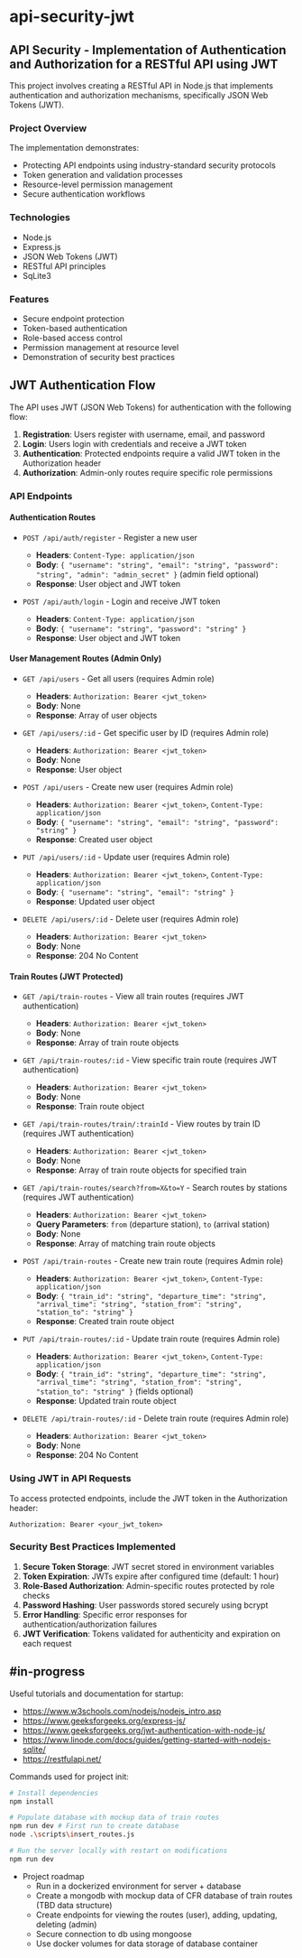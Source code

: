 # api-security-jwt

## API Security - Implementation of Authentication and Authorization for a RESTful API using JWT

This project involves creating a RESTful API in Node.js that implements authentication and authorization mechanisms, specifically JSON Web Tokens (JWT). 

### Project Overview

The implementation demonstrates:
- Protecting API endpoints using industry-standard security protocols
- Token generation and validation processes
- Resource-level permission management
- Secure authentication workflows

### Technologies

- Node.js
- Express.js
- JSON Web Tokens (JWT)
- RESTful API principles
- SqLite3

### Features

- Secure endpoint protection
- Token-based authentication
- Role-based access control
- Permission management at resource level
- Demonstration of security best practices

## JWT Authentication Flow

The API uses JWT (JSON Web Tokens) for authentication with the following flow:

1. **Registration**: Users register with username, email, and password
2. **Login**: Users login with credentials and receive a JWT token
3. **Authentication**: Protected endpoints require a valid JWT token in the Authorization header
4. **Authorization**: Admin-only routes require specific role permissions

### API Endpoints

#### Authentication Routes

- `POST /api/auth/register` - Register a new user
  - **Headers**: `Content-Type: application/json`
  - **Body**: `{ "username": "string", "email": "string", "password": "string", "admin": "admin_secret" }` (admin field optional)
  - **Response**: User object and JWT token

- `POST /api/auth/login` - Login and receive JWT token
  - **Headers**: `Content-Type: application/json`
  - **Body**: `{ "username": "string", "password": "string" }`
  - **Response**: User object and JWT token

#### User Management Routes (Admin Only)

- `GET /api/users` - Get all users (requires Admin role)
  - **Headers**: `Authorization: Bearer <jwt_token>`
  - **Body**: None
  - **Response**: Array of user objects

- `GET /api/users/:id` - Get specific user by ID (requires Admin role)
  - **Headers**: `Authorization: Bearer <jwt_token>`
  - **Body**: None
  - **Response**: User object

- `POST /api/users` - Create new user (requires Admin role)
  - **Headers**: `Authorization: Bearer <jwt_token>`, `Content-Type: application/json`
  - **Body**: `{ "username": "string", "email": "string", "password": "string" }`
  - **Response**: Created user object

- `PUT /api/users/:id` - Update user (requires Admin role)
  - **Headers**: `Authorization: Bearer <jwt_token>`, `Content-Type: application/json`
  - **Body**: `{ "username": "string", "email": "string" }`
  - **Response**: Updated user object

- `DELETE /api/users/:id` - Delete user (requires Admin role)
  - **Headers**: `Authorization: Bearer <jwt_token>`
  - **Body**: None
  - **Response**: 204 No Content

#### Train Routes (JWT Protected)

- `GET /api/train-routes` - View all train routes (requires JWT authentication)
  - **Headers**: `Authorization: Bearer <jwt_token>`
  - **Body**: None
  - **Response**: Array of train route objects

- `GET /api/train-routes/:id` - View specific train route (requires JWT authentication)
  - **Headers**: `Authorization: Bearer <jwt_token>`
  - **Body**: None
  - **Response**: Train route object

- `GET /api/train-routes/train/:trainId` - View routes by train ID (requires JWT authentication)
  - **Headers**: `Authorization: Bearer <jwt_token>`
  - **Body**: None
  - **Response**: Array of train route objects for specified train

- `GET /api/train-routes/search?from=X&to=Y` - Search routes by stations (requires JWT authentication)
  - **Headers**: `Authorization: Bearer <jwt_token>`
  - **Query Parameters**: `from` (departure station), `to` (arrival station)
  - **Body**: None
  - **Response**: Array of matching train route objects

- `POST /api/train-routes` - Create new train route (requires Admin role)
  - **Headers**: `Authorization: Bearer <jwt_token>`, `Content-Type: application/json`
  - **Body**: `{ "train_id": "string", "departure_time": "string", "arrival_time": "string", "station_from": "string", "station_to": "string" }`
  - **Response**: Created train route object

- `PUT /api/train-routes/:id` - Update train route (requires Admin role)
  - **Headers**: `Authorization: Bearer <jwt_token>`, `Content-Type: application/json`
  - **Body**: `{ "train_id": "string", "departure_time": "string", "arrival_time": "string", "station_from": "string", "station_to": "string" }` (fields optional)
  - **Response**: Updated train route object

- `DELETE /api/train-routes/:id` - Delete train route (requires Admin role)
  - **Headers**: `Authorization: Bearer <jwt_token>`
  - **Body**: None
  - **Response**: 204 No Content

### Using JWT in API Requests

To access protected endpoints, include the JWT token in the Authorization header:

```
Authorization: Bearer <your_jwt_token>
```

### Security Best Practices Implemented

1. **Secure Token Storage**: JWT secret stored in environment variables
2. **Token Expiration**: JWTs expire after configured time (default: 1 hour)
3. **Role-Based Authorization**: Admin-specific routes protected by role checks
4. **Password Hashing**: User passwords stored securely using bcrypt
5. **Error Handling**: Specific error responses for authentication/authorization failures
6. **JWT Verification**: Tokens validated for authenticity and expiration on each request

## #in-progress

Useful tutorials and documentation for startup:
- https://www.w3schools.com/nodejs/nodejs_intro.asp
- https://www.geeksforgeeks.org/express-js/
- https://www.geeksforgeeks.org/jwt-authentication-with-node-js/
- https://www.linode.com/docs/guides/getting-started-with-nodejs-sqlite/
- https://restfulapi.net/

Commands used for project init:
```sh
# Install dependencies
npm install

# Populate database with mockup data of train routes
npm run dev # First run to create database
node .\scripts\insert_routes.js

# Run the server locally with restart on modifications
npm run dev
```

- Project roadmap
    - Run in a dockerized environment for server + database
    - Create a mongodb with mockup data of CFR database of train routes (TBD data structure)
    - Create endpoints for viewing the routes (user), adding, updating, deleting (admin)
    - Secure connection to db using mongoose
    - Use docker volumes for data storage of database container